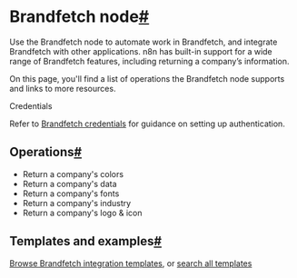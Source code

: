 [](https://github.com/n8n-io/n8n-docs/edit/main/docs/integrations/builtin/app-nodes/n8n-nodes-base.brandfetch.md "Edit this page")

# Brandfetch node[#](#brandfetch-node "Permanent link")

Use the Brandfetch node to automate work in Brandfetch, and integrate Brandfetch with other applications. n8n has built-in support for a wide range of Brandfetch features, including returning a company’s information.

On this page, you'll find a list of operations the Brandfetch node supports and links to more resources.

Credentials

Refer to [Brandfetch credentials](../../credentials/brandfetch/) for guidance on setting up authentication.

## Operations[#](#operations "Permanent link")

*   Return a company's colors
*   Return a company's data
*   Return a company's fonts
*   Return a company's industry
*   Return a company's logo & icon

## Templates and examples[#](#templates-and-examples "Permanent link")

[Browse Brandfetch integration templates](https://n8n.io/integrations/brandfetch/), or [search all templates](https://n8n.io/workflows/)